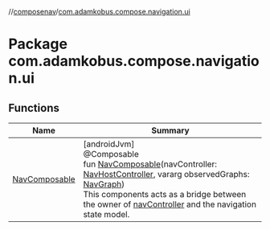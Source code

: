 //[composenav](../../index.md)/[com.adamkobus.compose.navigation.ui](index.md)

# Package com.adamkobus.compose.navigation.ui

## Functions

| Name | Summary |
|---|---|
| [NavComposable](-nav-composable.md) | [androidJvm]<br>@Composable<br>fun [NavComposable](-nav-composable.md)(navController: [NavHostController](https://developer.android.com/reference/kotlin/androidx/navigation/NavHostController.html), vararg observedGraphs: [NavGraph](../com.adamkobus.compose.navigation.data/-nav-graph/index.md))<br>This components acts as a bridge between the owner of [navController](-nav-composable.md) and the navigation state model. |
